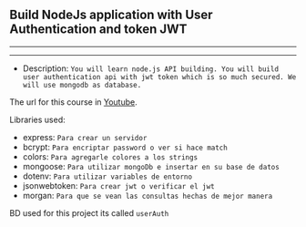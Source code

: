 ## Build NodeJs application with User Authentication and token JWT
____
___
*   Description: `You will learn node.js API building. You will build user authentication api with jwt token which is so much secured. We will use mongodb as database.`


The url for this course in [Youtube](https://www.youtube.com/watch?v=JRpJFzZJ-Q4&list=WL).

Libraries used:
* express: `Para crear un servidor`
* bcrypt: `Para encriptar password o ver si hace match`
* colors: `Para agregarle colores a los strings`
* mongoose: `Para utilizar mongoDb e insertar en su base de datos`
* dotenv: `Para utilizar variables de entorno`
* jsonwebtoken: `Para crear jwt o verificar el jwt`
* morgan: `Para que se vean las consultas hechas de mejor manera`
    

BD used for this project its called `userAuth`
    
    
    
    
    
    